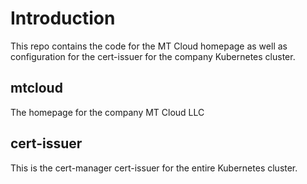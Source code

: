 # Introduction
This repo contains the code for the MT Cloud homepage as well as configuration for the cert-issuer for the company Kubernetes cluster.

## mtcloud
The homepage for the company MT Cloud LLC

## cert-issuer
This is the cert-manager cert-issuer for the entire Kubernetes cluster.